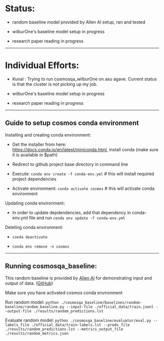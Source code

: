 Status:
=======

- random baseline model provided by Allen AI setup, ran and tested

- wilburOne's baseline model setup in progress

- research paper reading in progress

___

Individual Efforts:
=======

- Kunal : Trying to run cosmosqa_wilburOne on asu agave. Current status is that the cluster is not picking up my job. 

- wilburOne's baseline model setup in progress

- research paper reading in progress

___

Guide to setup cosmos conda environment
---------------------------------------

Installing and creating conda environment:

- Get the installer from here: https://docs.conda.io/en/latest/miniconda.html, install conda (make sure it is available in $path)

- Redirect to github project base directory in command line

- Execute: `conda env create -f conda-env.yml` # this will install required project dependencies

- Activate environment: `conda activate cosmos` # this will activate conda environment


Updating conda environment:

- In order to update depdendencies, add that dependency in conda-env.yml file and run `conda env update -f conda-env.yml`

Deleting conda environment:

- `conda deactivate`

- `conda env remove -n cosmos`

___

Running cosmosqa_baseline:
--------------------------
This random baseline is provided by [Allen AI](https://leaderboard.allenai.org/cosmosqa/submissions/public) for demonstrating input and output of data. ([GitHub](https://github.com/allenai/mosaic-leaderboard/tree/master/cosmosqa))

Make sure you have activated cosmos conda environment

Run random model:
`python ./cosmosqa_baseline/baselines/random-baseline/random_baseline.py --input-file ./official_data/train.jsonl --output-file ./results/random_predictions.lst`

Evaluate random model:
`python ./cosmosqa_baseline/evaluator/eval.py --labels_file ./official_data/train-labels.lst --preds_file ./results/random_predictions.lst --metrics_output_file ./results/random_metrics.json`


